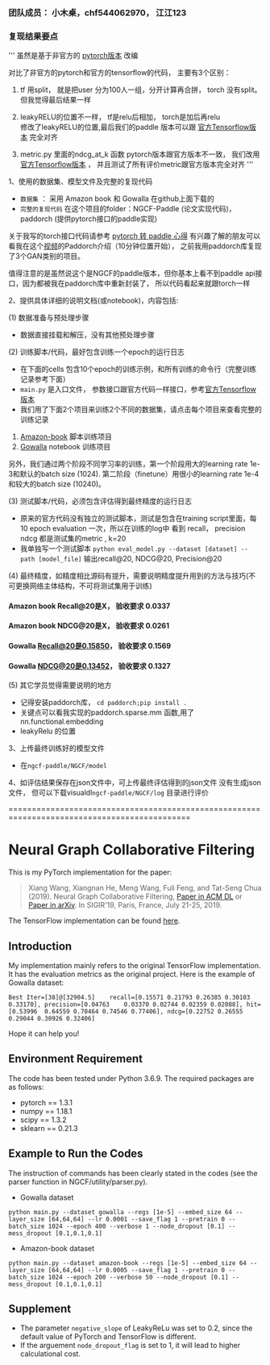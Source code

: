 

### 团队成员： 小木桌，chf544062970， 江江123
### 复现结果要点
'''
虽然是基于非官方的 [pytorch版本](https://github.com/huangtinglin/NGCF-PyTorch) 改编
 
对比了非官方的pytorch和官方的tensorflow的代码， 主要有3个区别：
1. tf 用split， 就是把user 分为100人一组，分开计算再合拼，  torch 没有split。但我觉得最后结果一样
2. leakyRELU的位置不一样， tf是relu后相加， torch是加后再relu  
修改了leakyRELU的位置,最后我们的paddle 版本可以跟 [官方Tensorflow版本](https://github.com/xiangwang1223/neural_graph_collaborative_filtering) 完全对齐
   
3. metric.py 里面的ndcg_at_k 函数 pytorch版本跟官方版本不一致， 我们改用 [官方Tensorflow版本](https://github.com/xiangwang1223/neural_graph_collaborative_filtering) ， 并且测试了所有评价metric跟官方版本完全对齐
'''

1、使用的数据集、模型文件及完整的复现代码

- `数据集` ： 采用 Amazon book 和 Gowalla 在github上面下载的
- `完整的复现代码` 在这个项目的folder：NGCF-Paddle (论文实现代码)，  paddorch (提供pytorch接口的paddle实现)

关于我写的torch接口代码请参考 [pytorch 转 paddle 心得](https://blog.csdn.net/weixin_48733317/article/details/108176827)
有兴趣了解的朋友可以看我在这个[视频](https://aistudio.baidu.com/aistudio/education/lessonvideo/698277)的Paddorch介绍（10分钟位置开始），
之前我用paddorch库复现了3个GAN类别的项目。

值得注意的是虽然说这个是NGCF的paddle版本，但你基本上看不到paddle api接口，因为都被我在paddorch库中重新封装了， 所以代码看起来就跟torch一样 


2、提供具体详细的说明文档(或notebook)，内容包括:

(1) 数据准备与预处理步骤

- 数据直接挂载和解压，没有其他预处理步骤
 

(2) 训练脚本/代码，最好包含训练一个epoch的运行日志

- 在下面的cells 包含10个epoch的训练示例，和所有训练的命令行（完整训练记录参考下面） 
- `main.py` 是入口文件， 参数接口跟官方代码一样接口，参考[官方Tensorflow版本](https://github.com/xiangwang1223/neural_graph_collaborative_filtering)
- 我们用了下面2个项目来训练2个不同的数据集，请点击每个项目来查看完整的训练记录
1. [Amazon-book](https://aistudio.baidu.com/aistudio/clusterprojectdetail/1781368) 脚本训练项目
2. [Gowalla](https://aistudio.baidu.com/aistudio/projectdetail/1757465) notebook 训练项目


另外，我们通过两个阶段不同学习率的训练，第一个阶段用大的learning rate 1e-3和默认的batch size (1024). 第二阶段（finetune）用很小的learning rate 1e-4和较大的batch size (10240)。

(3) 测试脚本/代码，必须包含评估得到最终精度的运行日志

- 原来的官方代码没有独立的测试脚本，测试是包含在training script里面，每10 epoch evaluation 一次，所以在训练的log中
看到 recall， precision  ndcg 都是测试集的metric , k=20 
- 我单独写一个测试脚本 `python eval_model.py --dataset [dataset] --path [model_file]` 输出recall@20, NDCG@20, Precision@20




(4) 最终精度，如精度相比源码有提升，需要说明精度提升用到的方法与技巧(不可更换网络主体结构，不可将测试集用于训练)

#### Amazon book Recall@20是X， 验收要求 0.0337
#### Amazon book NDCG@20是X， 验收要求 0.0261
#### Gowalla Recall@20是0.15850， 验收要求 0.1569
#### Gowalla NDCG@20是0.13452， 验收要求 0.1327



(5) 其它学员觉得需要说明的地方
- 记得安装paddorch库， `cd paddorch;pip install .`
- 关键点可以看我实现的paddorch.sparse.mm 函数,用了nn.functional.embedding 
- leakyRelu 的位置

3、上传最终训练好的模型文件
- 在`ngcf-paddle/NGCF/model` 

4、如评估结果保存在json文件中，可上传最终评估得到的json文件
没有生成json文件， 但可以下载visualdl`ngcf-paddle/NGCF/log` 目录进行评价


 




=============================================================================================
# Neural Graph Collaborative Filtering
This is my PyTorch implementation for the paper:

>Xiang Wang, Xiangnan He, Meng Wang, Fuli Feng, and Tat-Seng Chua (2019). Neural Graph Collaborative Filtering, [Paper in ACM DL](https://dl.acm.org/citation.cfm?doid=3331184.3331267) or [Paper in arXiv](https://arxiv.org/abs/1905.08108). In SIGIR'19, Paris, France, July 21-25, 2019.

The TensorFlow implementation can be found [here](<https://github.com/xiangwang1223/neural_graph_collaborative_filtering>).

## Introduction
My implementation mainly refers to the original TensorFlow implementation. It has the evaluation metrics as the original project. Here is the example of Gowalla dataset:

```
Best Iter=[38]@[32904.5]	recall=[0.15571	0.21793	0.26385	0.30103	0.33170], precision=[0.04763	0.03370	0.02744	0.02359	0.02088], hit=[0.53996	0.64559	0.70464	0.74546	0.77406], ndcg=[0.22752	0.26555	0.29044	0.30926	0.32406]
```

Hope it can help you!

## Environment Requirement
The code has been tested under Python 3.6.9. The required packages are as follows:
* pytorch == 1.3.1
* numpy == 1.18.1
* scipy == 1.3.2
* sklearn == 0.21.3

## Example to Run the Codes
The instruction of commands has been clearly stated in the codes (see the parser function in NGCF/utility/parser.py).
* Gowalla dataset
```
python main.py --dataset gowalla --regs [1e-5] --embed_size 64 --layer_size [64,64,64] --lr 0.0001 --save_flag 1 --pretrain 0 --batch_size 1024 --epoch 400 --verbose 1 --node_dropout [0.1] --mess_dropout [0.1,0.1,0.1]
```

* Amazon-book dataset
```
python main.py --dataset amazon-book --regs [1e-5] --embed_size 64 --layer_size [64,64,64] --lr 0.0005 --save_flag 1 --pretrain 0 --batch_size 1024 --epoch 200 --verbose 50 --node_dropout [0.1] --mess_dropout [0.1,0.1,0.1]
```
## Supplement

* The parameter `negative_slope` of LeakyReLu was set to 0.2, since the default value of PyTorch and TensorFlow is different.
* If the arguement `node_dropout_flag` is set to 1, it will lead to higher calculational cost.